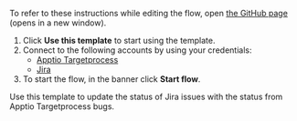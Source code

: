 To refer to these instructions while editing the flow, open [the GitHub page](https://github.com/ot4i/app-connect-templates/blob/main/resources/markdown/Update%20the%20status%20of%20Jira%20issues%20with%20the%20status%20from%20Apptio%20Targetprocess%20bugs_instructions.md) (opens in a new window).

1. Click **Use this template** to start using the template.
2. Connect to the following accounts by using your credentials:
   - [Apptio Targetprocess](https://www.ibm.com/docs/en/app-connect/containers_cd?topic=apps-apptio-targetprocess)
   - [Jira](https://www.ibm.com/docs/en/app-connect/containers_cd?topic=apps-jira)  
3. To start the flow, in the banner click **Start flow**.

Use this template to update the status of Jira issues with the status from Apptio Targetprocess bugs.